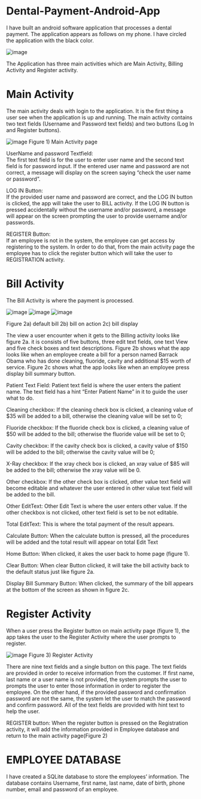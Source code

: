 # Dental-Payment-Android-App
I have built an android software application that processes a dental payment. The application appears as follows on my phone. I have circled the application with the black color.

![image](https://user-images.githubusercontent.com/31902677/52541639-4af75b80-2d4c-11e9-8c19-31caaba9d784.png)

The Application has three main activities which are Main Activity, Billing Activity and Register activity. 

# Main Activity
The main activity deals with login to the application. It is the first thing a user see when the application is up and running. The main activity contains two text fields (Username and Password text fields) and two buttons (Log In and Register buttons). 

![image](https://user-images.githubusercontent.com/31902677/52541632-28654280-2d4c-11e9-84b8-2680df99047b.png) Figure 1) Main Activity page

UserName and password Textfield:        
The first text field is for the user to enter user name and the second text field is for password input.  If the entered user name and password are not correct, a message will display on the screen saying “check the user name or password”. 

LOG IN Button:  
If the provided user name and password are correct, and the LOG IN button is clicked, the app will take the user to BILL activity. If the LOG IN button is pressed accidentally without the username and/or password, a message will appear on the screen prompting the user to provide username and/or passwords.

REGISTER Button:        
If an employee is not in the system, the employee can get access by registering to the system. In order to do that, from the main activity page the employee has to click the register button which will take the user to REGISTRATION activity. 

# Bill Activity
The Bill Activity is where the payment is processed.

![image](https://user-images.githubusercontent.com/31902677/52541565-79c10200-2d4b-11e9-817f-5d1272509d12.png) ![image](https://user-images.githubusercontent.com/31902677/52541568-7e85b600-2d4b-11e9-8325-546217b9f609.png) ![image](https://user-images.githubusercontent.com/31902677/52541574-85142d80-2d4b-11e9-9c53-c872b2f6b565.png) 

Figure 2a) default bill		                  2b) bill on action			 	        2c) bill display

The view a user encounter when it gets to the Billing activity looks like figure 2a. it is consists of  five buttons, three edit text fields, one text View and five check boxes and text descriptions. Figure 2b shows what the app looks like when an employee create a bill for a person named Barrack Obama who has done cleaning, fluoride, cavity and additional $15 worth of service. Figure 2c shows what the app looks like when an employee press display bill summary button.

Patient Text Field:
Patient text field is where the user enters the patient name. The text field has a hint “Enter Patient Name” in it to guide the user what to do. 

Cleaning checkbox:
If the cleaning check box is clicked,  a cleaning value of $35 will be added to a bill, otherwise the cleaning value will be set to 0; 

Fluoride checkbox:
If the fluoride check box is clicked, a cleaning value of $50 will be added to the bill; otherwise the fluoride value will be set to 0; 

Cavity checkbox:
If the cavity check box is clicked, a cavity value of $150 will be added to the bill; otherwise the cavity value will be 0;

X-Ray checkbox:
If the xray check box is clicked, an xray value of $85 will be added to the bill; otherwise the xray value will be 0.

Other checkbox:
If the other check box is clicked, other value text field will become editable and whatever the user entered in other value text field will be added to the bill. 

Other EditText:
Other Edit Text is where the user enters other value. If the other checkbox is not clicked, other text field is set to be not editable.

Total EditText:
This is where the total payment of the result appears. 

Calculate Button:
When the calculate button is pressed, all the procedures will be added and the total result will appear on total Edit Text

Home Button:
When clicked, it akes the user back to home page (figure 1).

Clear Button:
When clear Button clicked, it will take the bill activity back to the default status just like figure 2a.

Display Bill Summary Button:
When clicked, the summary of the bill appears at the bottom of the screen as shown in figure 2c.

# Register Activity
When a user press the Register button on main activity page (figure 1), the app takes the user to the Register Activity where the user prompts to register.

![image](https://user-images.githubusercontent.com/31902677/52541579-8d6c6880-2d4b-11e9-8071-2bf4822fb30b.png) Figure 3) Register Activity

There are nine text fields and a single button on this page. The text fields are provided in order to receive information from the customer. If first name, last name or a user name is not provided, the system prompts the user to prompts the user to enter those information in order to register the employee. On the other hand, if the provided password and confirmation password are not the same, the system let the user to match the password and confirm password. All of the text fields are provided with hint text to help the user.

REGISTER button:
When the register button is pressed on the Registration activity, it will add the information provided in Employee database and return to the main activity page(Figure 2)

# EMPLOYEE DATABASE
I have created a SQLite database to store the employees’ information. The database contains Username, first name, last name, date of birth, phone number, email and password of an employee. 
